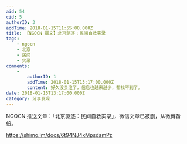 ```yaml
---
aid: 54
cid: 5
authorID: 3
addTime: 2018-01-15T11:55:00.000Z
title: 【NGOCN 撰文】北京驱逐：民间自救实录
tags:
    - ngocn
    - 北京
    - 民间
    - 实录
comments:
    -
        authorID: 1
        addTime: 2018-01-15T13:17:00.000Z
        content: 好久没关注了，信息也越来越少，都找不到了。
date: 2018-01-15T13:17:00.000Z
category: 分享发现
---
```


NGOCN 推送文章：「北京驱逐：民间自救实录」，微信文章已被删，从微博备份。

https://shimo.im/docs/6t94NJ4xMpsdamPz

